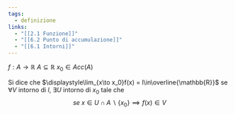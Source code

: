 ```yaml
---
tags:
  - definizione
links:
  - "[[2.1 Funzione]]"
  - "[[6.2 Punto di accumulazione]]"
  - "[[6.1 Intorni]]"
---
```

$f:A\to\mathbb{R}$  $A\subseteq\mathbb{R}$  $x_0 \in Acc(A)$

Si dice che $\displaystyle\lim_{x\to x_0}f(x) = l\in\overline{\mathbb{R}}$  se $\forall V$ intorno di $l$, $\exists U$ intorno di $x_0$ tale che $$se \;x\in U \cap A \smallsetminus \{x_0\} \implies f(x) \in V$$